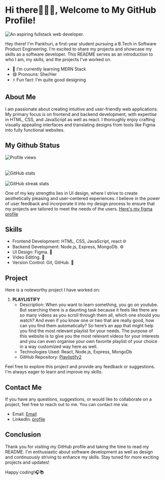 # Hi there🙋🏻‍♀️, Welcome to My GitHub Profile!
![An aspiring fullstack web developer.](https://res.cloudinary.com/dqkwom77k/image/upload/v1685005051/Screenshot_2023-05-25_at_2.26.45_PM_ccdcnh.png)

Hey there! I'm Pankhuri, a first-year student pursuing a B.Tech in Software Product Engineering. I'm excited to share my projects and showcase my skills as a software developer. This README serves as an introduction to who I am, my skills, and the projects I've worked on.
- 🌱 I’m currently learning MERN Stack 
- 😄 Pronouns: She/Her 
- ⚡ Fun fact: I'm quite good designing 

## About Me

I am passionate about creating intuitive and user-friendly web applications. My primary focus is on frontend and backend development, with expertise in HTML, CSS, and JavaScript as well as react. I thoroughly enjoy crafting visually appealing interfaces and translating designs from tools like Figma into fully functional websites.


## My Github Status
![Profile views](https://gpvc.arturio.dev/pankhuri813)
<br>
<br>
<br>
![GitHub stats](https://github-readme-stats.vercel.app/api?username=pankhuri813&show_icons=true)  
<br>
![GitHub streak stats](https://streak-stats.demolab.com/?user=pankhuri813)  



One of my key strengths lies in UI design, where I strive to create aesthetically pleasing and user-centered experiences. I believe in the power of user feedback and incorporate it into my design process to ensure that my projects are tailored to meet the needs of the users.
[Here's my figma profile](https://www.figma.com/files/user/1152494342120162789?fuid=1152496585830120467)

## Skills

-  Frontend Development: HTML, CSS, JavaScript, react 🌐
-  Backend Development: Node.js, Express, MongoDb. ⚙️
-  UI Design: Figma. 🎨
-  Video Editing. 🎥
-  Version Control: Git, GitHub. 🔀

## Project

Here is a noteworthy project I have worked on:

1. **PLAYLISTIFY**
   - Description: When you want to learn something, you go on youtube. But searching there is a daunting task because it feels like there are so many videos as you scroll through them all, which one should you watch? And even if you know one or two that are really good, how can you find them automatically?
So here’s an app that might help you find the most relevant playlist for your needs. The purpose of this website is to give you the most relevant videos for your interests and you can even organise your own favorite playlist of your choice  in a way customized way here as well.
   - Technologies Used: React, Node.js, Express, MongoDb
   - GitHub Repository: [Playlistify2](https://github.com/kalviumcommunity/playlistify2)



Feel free to explore this project and provide any feedback or suggestions. I'm always eager to learn and improve my skills.

## Contact Me

If you have any questions, suggestions, or would like to collaborate on a project, feel free to reach out to me. You can contact me via:

- Email: [Email](pihu.srivastava717@gmail.com)
- LinkedIn: [profile](https://www.linkedin.com/in/pankhuri-srivastava-ab5143257/)


## Conclusion

Thank you for visiting my GitHub profile and taking the time to read my README. I'm enthusiastic about software development as well as design and continuously striving to enhance my skills. Stay tuned for more exciting projects and updates!

Happy coding!🎧📚
